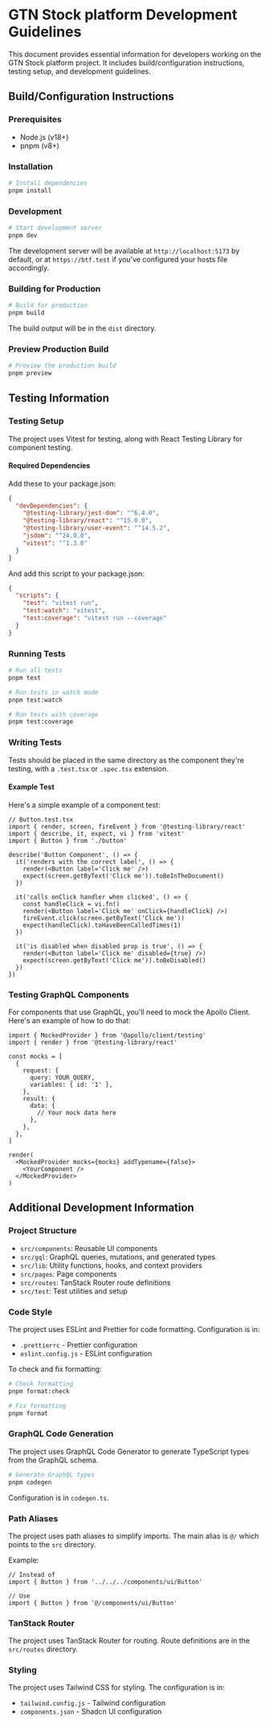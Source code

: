 # GTN Stock platform Development Guidelines

This document provides essential information for developers working on the GTN Stock platform project. It includes build/configuration instructions, testing setup, and development guidelines.

## Build/Configuration Instructions

### Prerequisites

- Node.js (v18+)
- pnpm (v8+)

### Installation

```bash
# Install dependencies
pnpm install
```

### Development

```bash
# Start development server
pnpm dev
```

The development server will be available at `http://localhost:5173` by default, or at `https://btf.test` if you've configured your hosts file accordingly.

### Building for Production

```bash
# Build for production
pnpm build
```

The build output will be in the `dist` directory.

### Preview Production Build

```bash
# Preview the production build
pnpm preview
```

## Testing Information

### Testing Setup

The project uses Vitest for testing, along with React Testing Library for component testing.

#### Required Dependencies

Add these to your package.json:

```json
{
  "devDependencies": {
    "@testing-library/jest-dom": "^6.4.0",
    "@testing-library/react": "^15.0.0",
    "@testing-library/user-event": "^14.5.2",
    "jsdom": "^24.0.0",
    "vitest": "^1.3.0"
  }
}
```

And add this script to your package.json:

```json
{
  "scripts": {
    "test": "vitest run",
    "test:watch": "vitest",
    "test:coverage": "vitest run --coverage"
  }
}
```

### Running Tests

```bash
# Run all tests
pnpm test

# Run tests in watch mode
pnpm test:watch

# Run tests with coverage
pnpm test:coverage
```

### Writing Tests

Tests should be placed in the same directory as the component they're testing, with a `.test.tsx` or `.spec.tsx` extension.

#### Example Test

Here's a simple example of a component test:

```tsx
// Button.test.tsx
import { render, screen, fireEvent } from '@testing-library/react'
import { describe, it, expect, vi } from 'vitest'
import { Button } from './button'

describe('Button Component', () => {
  it('renders with the correct label', () => {
    render(<Button label='Click me' />)
    expect(screen.getByText('Click me')).toBeInTheDocument()
  })

  it('calls onClick handler when clicked', () => {
    const handleClick = vi.fn()
    render(<Button label='Click me' onClick={handleClick} />)
    fireEvent.click(screen.getByText('Click me'))
    expect(handleClick).toHaveBeenCalledTimes(1)
  })

  it('is disabled when disabled prop is true', () => {
    render(<Button label='Click me' disabled={true} />)
    expect(screen.getByText('Click me')).toBeDisabled()
  })
})
```

### Testing GraphQL Components

For components that use GraphQL, you'll need to mock the Apollo Client. Here's an example of how to do that:

```tsx
import { MockedProvider } from '@apollo/client/testing'
import { render } from '@testing-library/react'

const mocks = [
  {
    request: {
      query: YOUR_QUERY,
      variables: { id: '1' },
    },
    result: {
      data: {
        // Your mock data here
      },
    },
  },
]

render(
  <MockedProvider mocks={mocks} addTypename={false}>
    <YourComponent />
  </MockedProvider>
)
```

## Additional Development Information

### Project Structure

- `src/components`: Reusable UI components
- `src/gql`: GraphQL queries, mutations, and generated types
- `src/lib`: Utility functions, hooks, and context providers
- `src/pages`: Page components
- `src/routes`: TanStack Router route definitions
- `src/test`: Test utilities and setup

### Code Style

The project uses ESLint and Prettier for code formatting. Configuration is in:
- `.prettierrc` - Prettier configuration
- `eslint.config.js` - ESLint configuration

To check and fix formatting:

```bash
# Check formatting
pnpm format:check

# Fix formatting
pnpm format
```

### GraphQL Code Generation

The project uses GraphQL Code Generator to generate TypeScript types from the GraphQL schema.

```bash
# Generate GraphQL types
pnpm codegen
```

Configuration is in `codegen.ts`.

### Path Aliases

The project uses path aliases to simplify imports. The main alias is `@/` which points to the `src` directory.

Example:
```tsx
// Instead of
import { Button } from '../../../components/ui/Button'

// Use
import { Button } from '@/components/ui/Button'
```

### TanStack Router

The project uses TanStack Router for routing. Route definitions are in the `src/routes` directory.

### Styling

The project uses Tailwind CSS for styling. The configuration is in:
- `tailwind.config.js` - Tailwind configuration
- `components.json` - Shadcn UI configuration
